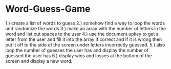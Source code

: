# Word-Guess-Game
1.) create a list of words to guess 
2.) somehow find a way to loop the words and randomize the words
3.) make an array with the number of letters in the word and list out spaces to the user
4.) use the document.upkey to get a letter from the user and fill it into the array if correct and if it is wrong then put it off to the side of the screen under letters incorrectly guessed. 
5.) also loop the number of guesses the user has and display the number of guessed the user has 
6.) display wins and losses at the bottom of the screen and display a new word.